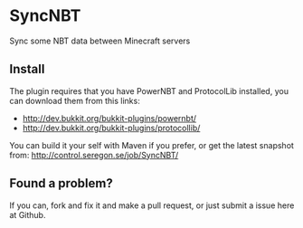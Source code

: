 SyncNBT
=======

Sync some NBT data between Minecraft servers

## Install
The plugin requires that you have PowerNBT and ProtocolLib installed, you can download them from this links:
* http://dev.bukkit.org/bukkit-plugins/powernbt/
* http://dev.bukkit.org/bukkit-plugins/protocollib/

You can build it your self with Maven if you prefer, or get the latest snapshot from:
http://control.seregon.se/job/SyncNBT/

## Found a problem?

If you can, fork and fix it and make a pull request, or just submit a issue here at Github.
